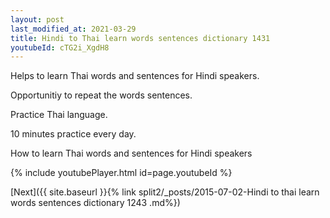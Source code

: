 ```yaml
---
layout: post
last_modified_at: 2021-03-29
title: Hindi to Thai learn words sentences dictionary 1431 
youtubeId: cTG2i_XgdH8
---
```

 
 
Helps to learn Thai words and sentences for Hindi speakers.

Opportunitiy to repeat the words sentences. 

Practice Thai language. 
 
10 minutes practice every day. 
 
How to learn Thai words and sentences for Hindi speakers 
 
{% include youtubePlayer.html id=page.youtubeId %}
 
 
[Next]({{ site.baseurl }}{% link  split2/_posts/2015-07-02-Hindi to thai learn words sentences dictionary 1243 .md%})
 

